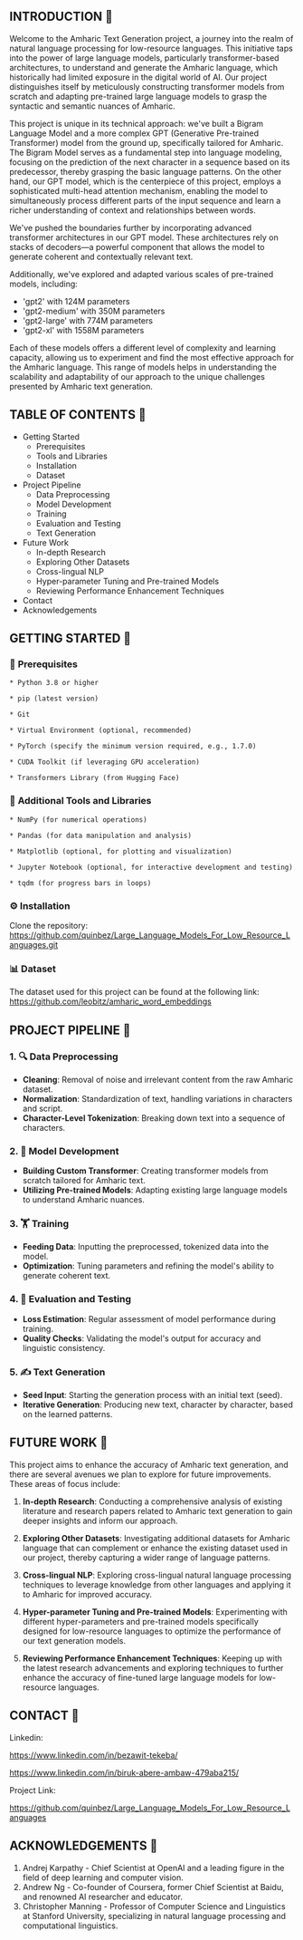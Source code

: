 ## **INTRODUCTION** 📖 
Welcome to the Amharic Text Generation project, a journey into the realm of natural language processing for low-resource languages. This initiative taps into the power of large language models, particularly transformer-based architectures, to understand and generate the Amharic language, which historically had limited exposure in the digital world of AI. Our project distinguishes itself by meticulously constructing transformer models from scratch and adapting pre-trained large language models to grasp the syntactic and semantic nuances of Amharic. 

This project is unique in its technical approach: we've built a Bigram Language Model and a more complex GPT (Generative Pre-trained Transformer) model from the ground up, specifically tailored for Amharic. The Bigram Model serves as a fundamental step into language modeling, focusing on the prediction of the next character in a sequence based on its predecessor, thereby grasping the basic language patterns. On the other hand, our GPT model, which is the centerpiece of this project, employs a sophisticated multi-head attention mechanism, enabling the model to simultaneously process different parts of the input sequence and learn a richer understanding of context and relationships between words.

We've pushed the boundaries further by incorporating advanced transformer architectures in our GPT model. These architectures rely on stacks of decoders—a powerful component that allows the model to generate coherent and contextually relevant text.

Additionally, we've explored and adapted various scales of pre-trained models, including:
* 'gpt2' with 124M parameters
* 'gpt2-medium' with 350M parameters
* 'gpt2-large' with 774M parameters
* 'gpt2-xl' with 1558M parameters

Each of these models offers a different level of complexity and learning capacity, allowing us to experiment and find the most effective approach for the Amharic language. This range of models helps in understanding the scalability and adaptability of our approach to the unique challenges presented by Amharic text generation.

## **TABLE OF CONTENTS** 📑
* Getting Started
   * Prerequisites
   * Tools and Libraries
   * Installation
   * Dataset
* Project Pipeline
   * Data Preprocessing
   * Model Development
   * Training
   * Evaluation and Testing
   * Text Generation
* Future Work
   *  In-depth Research
   *  Exploring Other Datasets
   *  Cross-lingual NLP
   *  Hyper-parameter Tuning and Pre-trained Models
   *  Reviewing Performance Enhancement Techniques
* Contact
* Acknowledgements

## **GETTING STARTED** 🚀 
### 🔧 **Prerequisites** 
    
    * Python 3.8 or higher
    
    * pip (latest version)
    
    * Git
    
    * Virtual Environment (optional, recommended)
    
    * PyTorch (specify the minimum version required, e.g., 1.7.0)
    
    * CUDA Toolkit (if leveraging GPU acceleration)
    
    * Transformers Library (from Hugging Face)
    
### 🧰 **Additional Tools and Libraries** 

    * NumPy (for numerical operations)
    
    * Pandas (for data manipulation and analysis)
    
    * Matplotlib (optional, for plotting and visualization)
    
    * Jupyter Notebook (optional, for interactive development and testing)
    
    * tqdm (for progress bars in loops)
    
### ⚙️ **Installation**

Clone the repository: 
https://github.com/quinbez/Large_Language_Models_For_Low_Resource_Languages.git

### 📊 **Dataset**
The dataset used for this project can be found at the following link:
https://github.com/leobitz/amharic_word_embeddings

##  PROJECT PIPELINE 🔀
### 1. 🔍 **Data Preprocessing**
* **Cleaning**: Removal of noise and irrelevant content from the raw Amharic dataset.
* **Normalization**: Standardization of text, handling variations in characters and script.
* **Character-Level Tokenization**: Breaking down text into a sequence of characters.
### 2. 🧠 **Model Development**
* **Building Custom Transformer**: Creating transformer models from scratch tailored for Amharic text.
* **Utilizing Pre-trained Models**: Adapting existing large language models to understand Amharic nuances.
### 3. 🏋️ **Training**
* **Feeding Data**: Inputting the preprocessed, tokenized data into the model.
* **Optimization**: Tuning parameters and refining the model's ability to generate coherent text.
### 4. 🔬 **Evaluation and Testing**
* **Loss Estimation**: Regular assessment of model performance during training.
* **Quality Checks**: Validating the model's output for accuracy and linguistic consistency.
### 5. ✍️ **Text Generation**
* **Seed Input**: Starting the generation process with an initial text (seed).
* **Iterative Generation**: Producing new text, character by character, based on the learned patterns.

## **FUTURE WORK** 🔮 
This project aims to enhance the accuracy of Amharic text generation, and there are several avenues we plan to explore for future improvements. These areas of focus include:

1. **In-depth Research**: Conducting a comprehensive analysis of existing literature and research papers related to Amharic text generation to gain deeper insights and inform our approach.

2. **Exploring Other Datasets**: Investigating additional datasets for Amharic language that can complement or enhance the existing dataset used in our project, thereby capturing a wider range of language patterns.

3. **Cross-lingual NLP**: Exploring cross-lingual natural language processing techniques to leverage knowledge from other languages and applying it to Amharic for improved accuracy.

4. **Hyper-parameter Tuning and Pre-trained Models**: Experimenting with different hyper-parameters and pre-trained models specifically designed for low-resource languages to optimize the performance of our text generation models.

5. **Reviewing Performance Enhancement Techniques**: Keeping up with the latest research advancements and exploring techniques to further enhance the accuracy of fine-tuned large language models for low-resource languages.


## **CONTACT** 📧
Linkedin: 

https://www.linkedin.com/in/bezawit-tekeba/

https://www.linkedin.com/in/biruk-abere-ambaw-479aba215/

Project Link: 

https://github.com/quinbez/Large_Language_Models_For_Low_Resource_Languages

## **ACKNOWLEDGEMENTS** 🙏
1. Andrej Karpathy - Chief Scientist at OpenAI and a leading figure in the field of deep learning and computer vision.
2. Andrew Ng - Co-founder of Coursera, former Chief Scientist at Baidu, and renowned AI researcher and educator.
3. Christopher Manning - Professor of Computer Science and Linguistics at Stanford University, specializing in natural language processing and computational linguistics.
